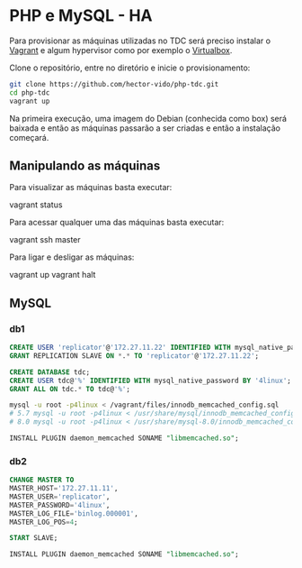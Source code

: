 # PHP e MySQL - HA

Para provisionar as máquinas utilizadas no TDC será preciso instalar o [Vagrant](https://www.vagrantup.com/) e algum hypervisor como por exemplo o [Virtualbox](https://www.virtualbox.org/).

Clone o repositório, entre no diretório e inicie o provisionamento:

```bash
git clone https://github.com/hector-vido/php-tdc.git
cd php-tdc
vagrant up
```

Na primeira execução, uma imagem do Debian (conhecida como box) será baixada e então as máquinas passarão a ser criadas e então a instalação começará.

## Manipulando as máquinas

Para visualizar as máquinas basta executar:

  vagrant status

Para acessar qualquer uma das máquinas basta executar:

  vagrant ssh master

Para ligar e desligar as máquinas:

  vagrant up
  vagrant halt

## MySQL

### db1

```sql
CREATE USER 'replicator'@'172.27.11.22' IDENTIFIED WITH mysql_native_password BY '4linux';
GRANT REPLICATION SLAVE ON *.* TO 'replicator'@'172.27.11.22';

CREATE DATABASE tdc;
CREATE USER tdc@'%' IDENTIFIED WITH mysql_native_password BY '4linux';
GRANT ALL ON tdc.* TO tdc@'%';
```

```bash
mysql -u root -p4linux < /vagrant/files/innodb_memcached_config.sql
# 5.7 mysql -u root -p4linux < /usr/share/mysql/innodb_memcached_config.sql
# 8.0 mysql -u root -p4linux < /usr/share/mysql-8.0/innodb_memcached_config.sql
```

```sql
INSTALL PLUGIN daemon_memcached SONAME "libmemcached.so";
```

### db2

```sql
CHANGE MASTER TO
MASTER_HOST='172.27.11.11',
MASTER_USER='replicator',
MASTER_PASSWORD='4linux',
MASTER_LOG_FILE='binlog.000001',
MASTER_LOG_POS=4;

START SLAVE;

INSTALL PLUGIN daemon_memcached SONAME "libmemcached.so";
``` 
